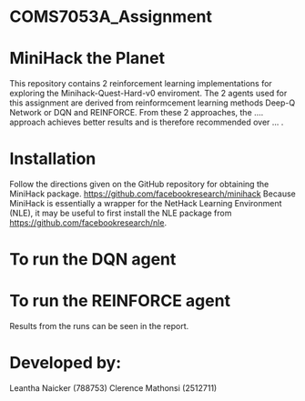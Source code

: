 # COMS7053A_Assignment
# MiniHack the  Planet
This repository contains 2 reinforcement learning implementations for exploring the Minihack-Quest-Hard-v0 enviroment. The 2 agents used for this assignment are derived from reinformcement learning methods Deep-Q Network or DQN and REINFORCE. From these 2 approaches, the .... approach achieves better results and is therefore recommended over ... .

# Installation
Follow the directions given on the GitHub repository for obtaining the MiniHack package. https://github.com/facebookresearch/minihack
Because MiniHack is essentially a wrapper for the NetHack Learning Environment (NLE), it may be useful to first install the NLE package from https://github.com/facebookresearch/nle.

# To run the DQN agent

# To run the REINFORCE agent

Results from the runs can be seen in the report.

# Developed by:
Leantha Naicker (788753)
Clerence Mathonsi (2512711)
